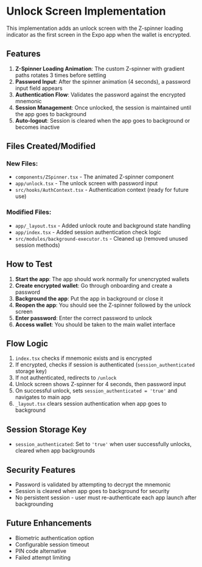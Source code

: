 # Unlock Screen Implementation

This implementation adds an unlock screen with the Z-spinner loading indicator as the first screen in the Expo app when the wallet is encrypted.

## Features

1. **Z-Spinner Loading Animation**: The custom Z-spinner with gradient paths rotates 3 times before settling
2. **Password Input**: After the spinner animation (4 seconds), a password input field appears
3. **Authentication Flow**: Validates the password against the encrypted mnemonic
4. **Session Management**: Once unlocked, the session is maintained until the app goes to background
5. **Auto-logout**: Session is cleared when the app goes to background or becomes inactive

## Files Created/Modified

### New Files:

- `components/ZSpinner.tsx` - The animated Z-spinner component
- `app/unlock.tsx` - The unlock screen with password input
- `src/hooks/AuthContext.tsx` - Authentication context (ready for future use)

### Modified Files:

- `app/_layout.tsx` - Added unlock route and background state handling
- `app/index.tsx` - Added session authentication check logic
- `src/modules/background-executor.ts` - Cleaned up (removed unused session methods)

## How to Test

1. **Start the app**: The app should work normally for unencrypted wallets
2. **Create encrypted wallet**: Go through onboarding and create a password
3. **Background the app**: Put the app in background or close it
4. **Reopen the app**: You should see the Z-spinner followed by the unlock screen
5. **Enter password**: Enter the correct password to unlock
6. **Access wallet**: You should be taken to the main wallet interface

## Flow Logic

1. `index.tsx` checks if mnemonic exists and is encrypted
2. If encrypted, checks if session is authenticated (`session_authenticated` storage key)
3. If not authenticated, redirects to `/unlock`
4. Unlock screen shows Z-spinner for 4 seconds, then password input
5. On successful unlock, sets `session_authenticated = 'true'` and navigates to main app
6. `_layout.tsx` clears session authentication when app goes to background

## Session Storage Key

- `session_authenticated`: Set to `'true'` when user successfully unlocks, cleared when app backgrounds

## Security Features

- Password is validated by attempting to decrypt the mnemonic
- Session is cleared when app goes to background for security
- No persistent session - user must re-authenticate each app launch after backgrounding

## Future Enhancements

- Biometric authentication option
- Configurable session timeout
- PIN code alternative
- Failed attempt limiting
